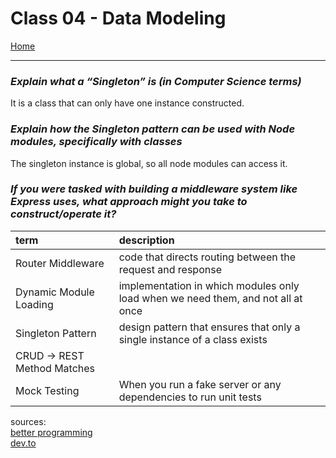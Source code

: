# Class 04 - Data Modeling

[Home](https://justinhamerly.github.io/reading-notes/)

---

### *Explain what a “Singleton” is (in Computer Science terms)*

It is a class that can only have one instance constructed.

### *Explain how the Singleton pattern can be used with Node modules, specifically with classes*

The singleton instance is global, so all node modules can access it.

### *If you were tasked with building a middleware system like Express uses, what approach might you take to construct/operate it?*



|term|description|
|:--|:--|
|Router Middleware|code that directs routing between the request and response|
|Dynamic Module Loading|implementation in which modules only load when we need them, and not all at once|
|Singleton Pattern|design pattern that ensures that only a single instance of a class exists|
|CRUD -> REST Method Matches||
|Mock Testing|When you run a fake server or any dependencies to run unit tests|

sources:  
[better programming](https://betterprogramming.pub/what-is-a-singleton-2dc38ca08e92)  
[dev.to](https://dev.to/hasnaindev/dynamic-module-pattern-for-javascript-dynamically-load-javascript-bundles-m5c)